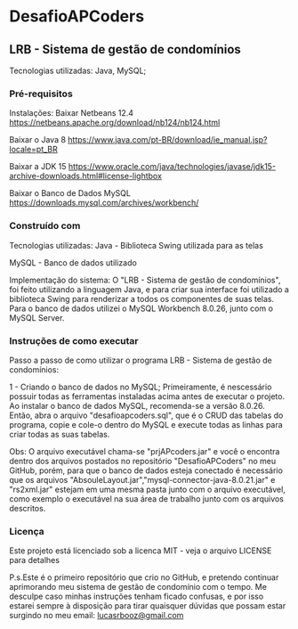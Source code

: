 # DesafioAPCoders
## LRB - Sistema de gestão de condomínios

Tecnologias utilizadas:
Java, MySQL;

### Pré-requisitos
Instalações:
Baixar Netbeans 12.4 https://netbeans.apache.org/download/nb124/nb124.html

Baixar o Java 8 https://www.java.com/pt-BR/download/ie_manual.jsp?locale=pt_BR

Baixar a JDK 15 https://www.oracle.com/java/technologies/javase/jdk15-archive-downloads.html#license-lightbox

Baixar o Banco de Dados MySQL https://downloads.mysql.com/archives/workbench/

### Construído com
Tecnologias utilizadas:
Java - Biblioteca Swing utilizada para as telas

MySQL - Banco de dados utilizado

Implementação do sistema:
O "LRB - Sistema de gestão de condomínios", foi feito utilizando a linguagem Java, e para criar sua interface foi utilizado a biblioteca Swing para renderizar a todos os componentes de suas telas. Para o banco de dados utilizei o MySQL Workbench 8.0.26, junto com o MySQL Server.

### Instruções de como executar

Passo a passo de como utilizar o programa LRB - Sistema de gestão de condomínios:

1 - Criando o banco de dados no MySQL;
Primeiramente, é nescessário possuir todas as ferramentas instaladas acima antes de executar o projeto. Ao instalar o banco de dados MySQL, recomenda-se a versão 8.0.26. Então, abra o arquivo "desafioapcoders.sql", que é o CRUD das tabelas do programa, copie e cole-o dentro do MySQL e execute todas as linhas para criar todas as suas tabelas.

Obs: 
O arquivo executável chama-se "prjAPcoders.jar" e você o encontra dentro dos arquivos postados no repositório "DesafioAPCoders" no meu GitHub, porém, para que o banco de dados esteja conectado é necessário que os arquivos "AbsouleLayout.jar","mysql-connector-java-8.0.21.jar" e "rs2xml.jar" estejam em uma mesma pasta junto com o arquivo executável, como exemplo o executável na sua área de trabalho junto com os arquivos descritos.

### Licença
Este projeto está licenciado sob a licenca MIT - veja o arquivo LICENSE para detalhes

P.s.Este é o primeiro repositório que crio no GitHub, e pretendo continuar aprimorando meu sistema de gestão de condomínio com o tempo. Me desculpe caso minhas instruções tenham ficado confusas, e por isso estarei sempre à disposição para tirar quaisquer dúvidas que possam estar surgindo no meu email: lucasrbooz@gmail.com

